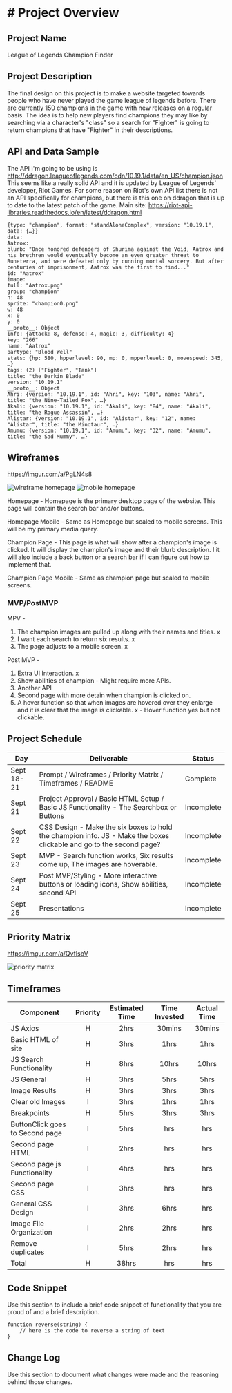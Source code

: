 # # Project Overview

## Project Name

League of Legends Champion Finder

## Project Description
The final design on this project is to make a website targeted towards people who have never played the game league of legends before. There are currently 150 champions in the game with new releases on a regular basis. The idea is to help new players find champions they may like by searching via a character's "class" so a search for "Fighter" is going to return champions that have "Fighter" in their descriptions.

## API and Data Sample
The API I'm going to be using is http://ddragon.leagueoflegends.com/cdn/10.19.1/data/en_US/champion.json This seems like a really solid API and it is updated by League of Legends' developer, Riot Games. For some reason on Riot's own API list there is not an API specifically for champions, but there is this one on ddragon that is up to date to the latest patch of the game. Main site: https://riot-api-libraries.readthedocs.io/en/latest/ddragon.html

```
{type: "champion", format: "standAloneComplex", version: "10.19.1", data: {…}}
data:
Aatrox:
blurb: "Once honored defenders of Shurima against the Void, Aatrox and his brethren would eventually become an even greater threat to Runeterra, and were defeated only by cunning mortal sorcery. But after centuries of imprisonment, Aatrox was the first to find..."
id: "Aatrox"
image:
full: "Aatrox.png"
group: "champion"
h: 48
sprite: "champion0.png"
w: 48
x: 0
y: 0
__proto__: Object
info: {attack: 8, defense: 4, magic: 3, difficulty: 4}
key: "266"
name: "Aatrox"
partype: "Blood Well"
stats: {hp: 580, hpperlevel: 90, mp: 0, mpperlevel: 0, movespeed: 345, …}
tags: (2) ["Fighter", "Tank"]
title: "the Darkin Blade"
version: "10.19.1"
__proto__: Object
Ahri: {version: "10.19.1", id: "Ahri", key: "103", name: "Ahri", title: "the Nine-Tailed Fox", …}
Akali: {version: "10.19.1", id: "Akali", key: "84", name: "Akali", title: "the Rogue Assassin", …}
Alistar: {version: "10.19.1", id: "Alistar", key: "12", name: "Alistar", title: "the Minotaur", …}
Amumu: {version: "10.19.1", id: "Amumu", key: "32", name: "Amumu", title: "the Sad Mummy", …}
```

## Wireframes

https://imgur.com/a/PgLN4s8

![wireframe homepage](https://i.imgur.com/Iy4gvO1.png)
![mobile homepage](https://i.imgur.com/7NzQ0mT.png)

Homepage - Homepage is the primary desktop page of the website. This page will contain the search bar and/or buttons. 

Homepage Mobile - Same as Homepage but scaled to mobile screens. This will be my primary media query.

Champion Page - This page is what will show after a champion's image is clicked. It will display the champion's image and their blurb description. I it will also include a back button or a search bar if I can figure out how to implement that.

Champion Page Mobile - Same as champion page but scaled to mobile screens. 

### MVP/PostMVP

MPV -
1. The champion images are pulled up along with their names and titles. x
2. I want each search to return six results. x
3. The page adjusts to a mobile screen. x

Post MVP -
1. Extra UI Interaction. x
2. Show abilities of champion - Might require more APIs.
3. Another API
4. Second page with more detain when champion is clicked on.
5. A hover function so that when images are hovered over they enlarge and it is clear that the image is clickable. x - Hover function yes but not clickable.

## Project Schedule

|  Day | Deliverable | Status
|---|---| ---|
|Sept 18-21| Prompt / Wireframes / Priority Matrix / Timeframes / README| Complete
|Sept 21| Project Approval / Basic HTML Setup / Basic JS Functionality - The Searchbox or Buttons| Incomplete
|Sept 22| CSS Design - Make the six boxes to hold the champion info. JS - Make the boxes clickable and go to the second page? | Incomplete
|Sept 23| MVP - Search function works, Six results come up, The images are hoverable.| Incomplete
|Sept 24| Post MVP/Styling - More interactive buttons or loading icons, Show abilities, second API| Incomplete
|Sept 25| Presentations | Incomplete

## Priority Matrix
https://imgur.com/a/QvflsbV

![priority matrix](https://i.imgur.com/f2dFG1h.png)

## Timeframes

| Component | Priority | Estimated Time | Time Invested | Actual Time |
| --- | :---: |  :---: | :---: | :---: |
| JS Axios | H | 2hrs| 30mins | 30mins |
| Basic HTML of site | H | 3hrs| 1hrs | 1hrs |
| JS Search Functionality | H | 8hrs| 10hrs | 10hrs |
| JS General| H | 3hrs| 5hrs | 5hrs |
| Image Results | H | 3hrs| 3hrs | 3hrs |
| Clear old Images | l | 3hrs| 1hrs | 1hrs |
|Breakpoints| H | 5hrs| 3hrs | 3hrs |
| ButtonClick goes to Second page | l | 5hrs| hrs | hrs |
| Second page HTML| l | 2hrs| hrs | hrs |
| Second page js Functionality | l | 4hrs| hrs | hrs |
| Second page CSS| l | 3hrs| hrs | hrs |
| General CSS Design | l | 3hrs| 6hrs | hrs |
| Image File Organization | l | 2hrs| 2hrs | hrs |
| Remove duplicates | l | 5hrs| 2hrs | hrs |
| Total | H | 38hrs| hrs | hrs |

## Code Snippet

Use this section to include a brief code snippet of functionality that you are proud of and a brief description.  

```
function reverse(string) {
	// here is the code to reverse a string of text
}
```

## Change Log
 Use this section to document what changes were made and the reasoning behind those changes.
